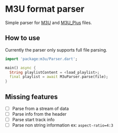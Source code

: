# M3U format parser

Simple parser for [M3U](https://en.wikipedia.org/wiki/M3U) and [M3U_Plus](https://en.wikipedia.org/wiki/M3U) files. 

## How to use

Currently the parser only supports full file parsing.

```dart
import 'package:m3u/Parser.dart';

main() async {
  String playlistContent = <load_playlist>;
  final playlist = await M3uParser.parse(file);
}
```

## Missing features

- [ ] Parse from a stream of data
- [ ] Parse info from the header
- [ ] Parse start track info
- [ ] Parse non string information ex: `aspect-ratio=4:3`
